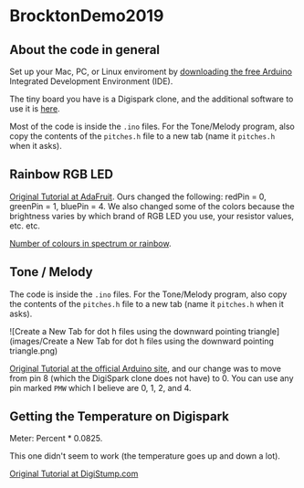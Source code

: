 # BrocktonDemo2019

## About the code in general

Set up your Mac, PC, or Linux enviroment by [downloading the free Arduino](https://www.arduino.cc/en/Main/Software) Integrated Development Environment (IDE). 

The tiny board you have is a Digispark clone, and the additional software to use it is [here](https://digistump.com/wiki/digispark/tutorials/connecting). 

Most of the code is inside the `.ino` files. For the Tone/Melody program, also copy the contents of the `pitches.h` file to a new tab (name it `pitches.h` when it asks). 


## Rainbow RGB LED

[Original Tutorial at AdaFruit](https://learn.adafruit.com/adafruit-arduino-lesson-3-rgb-leds/arduino-sketch). Ours changed the following: redPin = 0, greenPin = 1, bluePin = 4. We also changed some of the colors because the brightness varies by which brand of RGB LED you use, your resistor values, etc. etc. 

[Number of colours in spectrum or rainbow](https://en.wikipedia.org/wiki/Rainbow#Number_of_colours_in_spectrum_or_rainbow). 


## Tone / Melody

The code is inside the `.ino` files. For the Tone/Melody program, also copy the contents of the `pitches.h` file to a new tab (name it `pitches.h` when it asks). 

![Create a New Tab for dot h files using the downward pointing triangle](images/Create a New Tab for dot h files using the downward pointing triangle.png)

[Original Tutorial at the official Arduino site](https://www.arduino.cc/en/Tutorial/ToneMelody), and our change was to move from pin 8 (which the DigiSpark clone does not have) to 0. You can use any pin marked `PMW` which I believe are 0, 1, 2, and 4. 


## Getting the Temperature on Digispark

Meter: Percent * 0.0825. 

This one didn't seem to work (the temperature goes up and down a lot). 

[Original Tutorial at DigiStump.com](https://digistump.com/wiki/digispark/quickref)
